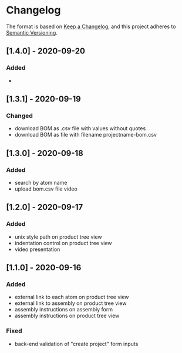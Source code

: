 # Changelog

The format is based on [Keep a Changelog](https://keepachangelog.com/en/1.0.0/),
and this project adheres to [Semantic Versioning](https://semver.org/spec/v2.0.0.html).

## [1.4.0] - 2020-09-20
### Added
- 

## [1.3.1] - 2020-09-19
### Changed
- download BOM as .csv file with values without quotes
- download BOM as file with filename projectname-bom.csv 

## [1.3.0] - 2020-09-18
### Added
- search by atom name
- upload bom.csv file video

## [1.2.0] - 2020-09-17
### Added
- unix style path on product tree view
- indentation control on product tree view
- video presentation

## [1.1.0] - 2020-09-16
### Added
- external link to each atom on product tree view
- external link to assembly on product tree view
- assembly instructions on assembly form
- assembly instructions on product tree view

### Fixed
- back-end validation of "create project" form inputs



 [//]: #  (
    Added for new features.
    Changed for changes in existing functionality.
    Deprecated for soon-to-be removed features.
    Removed for now removed features.
    Fixed for any bug fixes.
    Security in case of vulnerabilities.
    )
